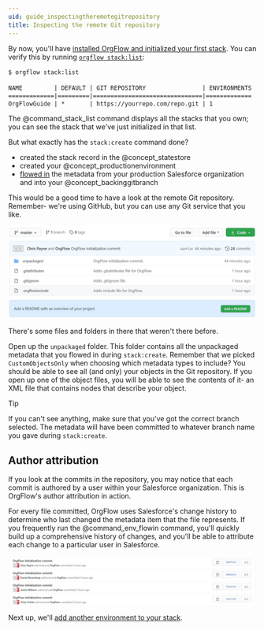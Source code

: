 ```yaml
---
uid: guide_inspectingtheremotegitrepository
title: Inspecting the remote Git repository
---
```


By now, you'll have [installed OrgFlow and initialized your first stack](xref:guide_gettingstarted). You can verify this by running [`orgflow stack:list`](xref:command_stack_list):

```termynal
$ orgflow stack:list

NAME         | DEFAULT | GIT REPOSITORY                | ENVIRONMENTS
=============|=========|===============================|=============
OrgFlowGuide | *       | https://yourrepo.com/repo.git | 1
```

<!-- ![Stack list](images/stack-list.gif) -->

The @command_stack_list command displays all the stacks that you own; you can see the stack that we've just initialized in that list.

But what exactly has the `stack:create` command done?

- created the stack record in the @concept_statestore
- created your @concept_productionenvironment
- [flowed in](xref:concept_flowin) the metadata from your production Salesforce organization and into your @concept_backinggitbranch

This would be a good time to have a look at the remote Git repository. Remember- we're using GitHub, but you can use any Git service that you like.

![Remote Git repository](images/remote-git-repo.jpg)

There's some files and folders in there that weren't there before.

Open up the `unpackaged` folder. This folder contains all the unpackaged metadata that you flowed in during `stack:create`. Remember that we picked `CustomObjectsOnly` when choosing which metadata types to include? You should be able to see all (and only) your objects in the Git repository. If you open up one of the object files, you will be able to see the contents of it- an XML file that contains nodes that describe your object.

> [!TIP]
> If you can't see anything, make sure that you've got the correct branch selected. The metadata will have been committed to whatever branch name you gave during `stack:create`.

## Author attribution

If you look at the commits in the repository, you may notice that each commit is authored by a user within your Salesforce organization. This is OrgFlow's author attribution in action.

For every file committed, OrgFlow uses Salesforce's change history to determine who last changed the metadata item that the file represents. If you frequently run the @command_env_flowin command, you'll quickly build up a comprehensive history of changes, and you'll be able to attribute each change to a particular user in Salesforce.

![Author attribution](images/author-attribution.jpg)

Next up, we'll [add another environment to your stack](xref:guide_addingnewenvironments).
